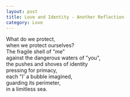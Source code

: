 ```yaml
---
layout: post
title: Love and Identity - Another Reflection
category: Love
---
```


What do we protect,  
when we protect ourselves?  
The fragile shell of "me"  
against the dangerous waters of "you",  
the pushes and shoves of identity  
pressing for primacy,  
each "I' a bubble imagined,  
guarding its perimeter,  
in a limitless sea.